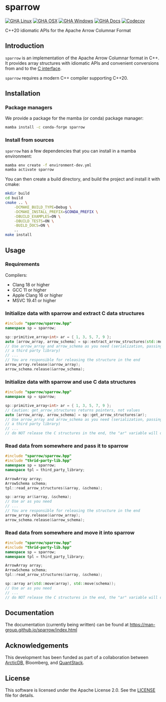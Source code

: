 # sparrow

[![GHA Linux](https://github.com/man-group/sparrow/actions/workflows/linux.yml/badge.svg)](https://github.com/man-group/sparrow/actions/workflows/linux.yml)
[![GHA OSX](https://github.com/man-group/sparrow/actions/workflows/osx.yml/badge.svg)](https://github.com/man-group/sparrow/actions/workflows/osx.yml)
[![GHA Windows](https://github.com/man-group/sparrow/actions/workflows/windows.yml/badge.svg)](https://github.com/man-group/sparrow/actions/workflows/windows.yml)
[![GHA Docs](https://github.com/man-group/sparrow/actions/workflows/docs.yaml/badge.svg)](https://github.com/man-group/sparrow/actions/workflows/docs.yaml)
[![Codecov](https://codecov.io/gh/man-group/sparrow/graph/badge.svg)](https://app.codecov.io/gh/man-group/sparrow)

C++20 idiomatic APIs for the Apache Arrow Columnar Format

## Introduction

`sparrow` is an implementation of the Apache Arrow Columnar format in C++. It provides array structures
with idiomatic APIs and convenient conversions from and to the [C interface](https://arrow.apache.org/docs/dev/format/CDataInterface.html#structure-definitions).

`sparrow` requires a modern C++ compiler supporting C++20.

## Installation

### Package managers

We provide a package for the mamba (or conda) package manager:

```bash
mamba install -c conda-forge sparrow
```

### Install from sources

`sparrow` has a few dependencies that you can install in a mamba environment:

```bash
mamba env create -f environment-dev.yml
mamba activate sparrow
```

You can then create a build directory, and build the project and install it with cmake:

```bash
mkdir build
cd build
cmake .. \
    -DCMAKE_BUILD_TYPE=Debug \
    -DCMAKE_INSTALL_PREFIX=$CONDA_PREFIX \
    -DBUILD_EXAMPLES=ON \
    -DBUILD_TESTS=ON \
    -BUILD_DOCS=ON \
    ..
make install
```

## Usage

### Requirements

Compilers:
- Clang 18 or higher
- GCC 11 or higher
- Apple Clang 16 or higher
- MSVC 19.41 or higher

### Initialize data with sparrow and extract C data structures

```cpp
#include "sparrow/sparrow.hpp"
namespace sp = sparrow;

sp::primitive_array<int> ar = { 1, 3, 5, 7, 9 };
auto [arrow_array, arrow_schema] = sp::extract_arrow_structures(std::move(ar));
// Use arrow_array and arrow_schema as you need (serialization, passing it to
// a third party library)
// ...
// You are responsible for releasing the structure in the end
arrow_array.release(&arrow_array);
arrow_schema.release(&arrow_schema);
```

### Initialize data with sparrow and use C data structures

```cpp
#include "sparrow/sparrow.hpp"
namespace sp = sparrow;

sp::primitive_array<int> ar = { 1, 3, 5, 7, 9 };
// Caution: get_arrow_structures returns pointers, not values
auto [arrow_array, arrow_schema] = sp::get_arrow_structures(ar);
// Use arrow_array and arrow_schema as you need (serialization, passing it to
// a third party library)
// ...
// do NOT release the C structures in the end, the "ar" variable will do it for you
```

### Read data from somewhere and pass it to sparrow

```cpp
#include "sparrow/sparrow.hpp"
#include "thrid-party-lib.hpp"
namespace sp = sparrow;
namespace tpl = third_party_library;

ArrowArray array;
ArrowSchema schema;
tpl::read_arrow_structures(&array, &schema);

sp::array ar(&array, &schema);
// Use ar as you need
// ...
// You are responsible for releasing the structure in the end
arrow_array.release(&arrow_array);
arrow_schema.release(&arrow_schema);
```

### Read data from somewhere and move it into sparrow

```cpp
#include "sparrow/sparrow.hpp"
#include "thrid-party-lib.hpp"
namespace sp = sparrow;
namespace tpl = third_party_library;

ArrowArray array;
ArrowSchema schema;
tpl::read_arrow_structures(&array, &schema);

sp::array ar(std::move(array), std::move(schema));
// Use ar as you need
// ...
// do NOT release the C structures in the end, the "ar" variable will do it for you
```

## Documentation

The documentation (currently being written) can be found at https://man-group.github.io/sparrow/index.html

## Acknowledgements

This development has been funded as part of a collaboration between [ArcticDB](https://github.com/man-group/ArcticDB), Bloomberg, and [QuantStack](https://quantstack.net/).

## License

This software is licensed under the Apache License 2.0. See the [LICENSE](LICENSE) file for details.
